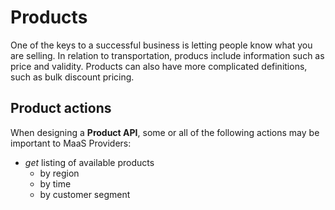 # Products

One of the keys to a successful business is letting people know what you are selling. In relation to transportation, producs include information such as price and validity. Products can also have more complicated definitions, such as bulk discount pricing.

## Product actions

When designing a **Product API**, some or all of the following actions may be important to MaaS Providers:

* _get_ listing of available products
  * by region
  * by time
  * by customer segment



